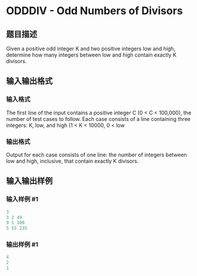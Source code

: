 # ODDDIV - Odd Numbers of Divisors

## 题目描述

Given a positive odd integer K and two positive integers low and high, determine how many integers between low and high contain exactly K divisors.

## 输入输出格式

### 输入格式

The first line of the input contains a positive integer C (0 < C < 100,000), the number of test cases to follow. Each case consists of a line containing three integers: K, low, and high (1 < K < 10000, 0 < low

### 输出格式

Output for each case consists of one line: the number of integers between low and high, inclusive, that contain exactly K divisors.

## 输入输出样例

### 输入样例 #1

```cpp
3
3 2 49
9 1 100
5 55 235
```


### 输出样例 #1

```cpp
4
2
1
```


